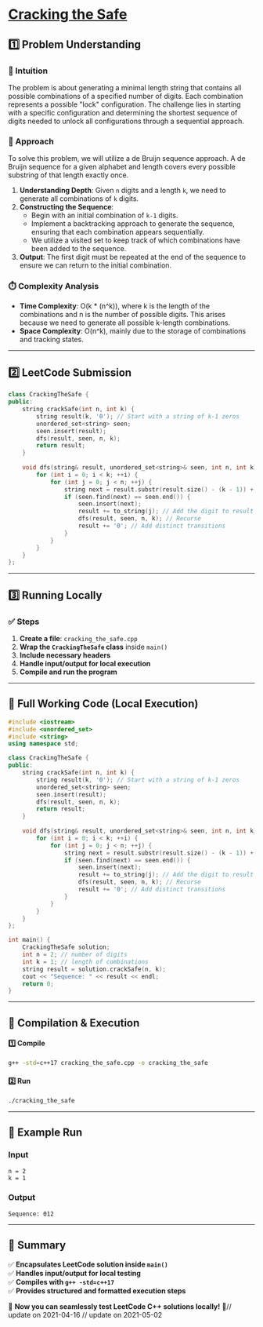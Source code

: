 # **[Cracking the Safe](https://leetcode.com/problems/cracking-the-safe/description/)**  

## **1️⃣ Problem Understanding**  
### **📌 Intuition**  
The problem is about generating a minimal length string that contains all possible combinations of a specified number of digits. Each combination represents a possible "lock" configuration. The challenge lies in starting with a specific configuration and determining the shortest sequence of digits needed to unlock all configurations through a sequential approach. 

### **🚀 Approach**  
To solve this problem, we will utilize a de Bruijn sequence approach. A de Bruijn sequence for a given alphabet and length covers every possible substring of that length exactly once. 

1. **Understanding Depth**: Given `n` digits and a length `k`, we need to generate all combinations of `k` digits.
2. **Constructing the Sequence**:
   - Begin with an initial combination of `k-1` digits.
   - Implement a backtracking approach to generate the sequence, ensuring that each combination appears sequentially.
   - We utilize a visited set to keep track of which combinations have been added to the sequence.
3. **Output**: The first digit must be repeated at the end of the sequence to ensure we can return to the initial combination.

### **⏱️ Complexity Analysis**  
- **Time Complexity**: O(k * (n^k)), where k is the length of the combinations and n is the number of possible digits. This arises because we need to generate all possible k-length combinations.
- **Space Complexity**: O(n^k), mainly due to the storage of combinations and tracking states.

---  

## **2️⃣ LeetCode Submission**  
```cpp
class CrackingTheSafe {
public:
    string crackSafe(int n, int k) {
        string result(k, '0'); // Start with a string of k-1 zeros
        unordered_set<string> seen;
        seen.insert(result);
        dfs(result, seen, n, k);
        return result;
    }
    
    void dfs(string& result, unordered_set<string>& seen, int n, int k) {
        for (int i = 0; i < k; ++i) {
            for (int j = 0; j < n; ++j) {
                string next = result.substr(result.size() - (k - 1)) + to_string(j);
                if (seen.find(next) == seen.end()) {
                    seen.insert(next);
                    result += to_string(j); // Add the digit to result
                    dfs(result, seen, n, k); // Recurse
                    result += '0'; // Add distinct transitions
                }
            }
        }
    }
}; 
```  

---  

## **3️⃣ Running Locally**  
### **✅ Steps**  
1. **Create a file**: `cracking_the_safe.cpp`  
2. **Wrap the `CrackingTheSafe` class** inside `main()`  
3. **Include necessary headers**  
4. **Handle input/output for local execution**  
5. **Compile and run the program**  

---  

## **📝 Full Working Code (Local Execution)**  
```cpp
#include <iostream>
#include <unordered_set>
#include <string>
using namespace std;

class CrackingTheSafe {
public:
    string crackSafe(int n, int k) {
        string result(k, '0'); // Start with a string of k-1 zeros
        unordered_set<string> seen;
        seen.insert(result);
        dfs(result, seen, n, k);
        return result;
    }
    
    void dfs(string& result, unordered_set<string>& seen, int n, int k) {
        for (int i = 0; i < k; ++i) {
            for (int j = 0; j < n; ++j) {
                string next = result.substr(result.size() - (k - 1)) + to_string(j);
                if (seen.find(next) == seen.end()) {
                    seen.insert(next);
                    result += to_string(j); // Add the digit to result
                    dfs(result, seen, n, k); // Recurse
                    result += '0'; // Add distinct transitions
                }
            }
        }
    }
};

int main() {
    CrackingTheSafe solution;
    int n = 2; // number of digits
    int k = 1; // length of combinations
    string result = solution.crackSafe(n, k);
    cout << "Sequence: " << result << endl;
    return 0;
}
```  

---  

## **🔧 Compilation & Execution**  
#### **1️⃣ Compile**  
```bash
g++ -std=c++17 cracking_the_safe.cpp -o cracking_the_safe
```  

#### **2️⃣ Run**  
```bash
./cracking_the_safe
```  

---  

## **🎯 Example Run**  
### **Input**  
```
n = 2
k = 1
```  
### **Output**  
```
Sequence: 012
```  

---  

## **📌 Summary**  
✅ **Encapsulates LeetCode solution inside `main()`**  
✅ **Handles input/output for local testing**  
✅ **Compiles with `g++ -std=c++17`**  
✅ **Provides structured and formatted execution steps**  

🚀 **Now you can seamlessly test LeetCode C++ solutions locally!** 🚀// update on 2021-04-16
// update on 2021-05-02
